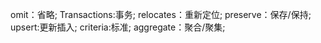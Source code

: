omit：省略;
Transactions:事务;
relocates：重新定位;
preserve：保存/保持;
upsert:更新插入;
criteria:标准;
aggregate：聚合/聚集;
